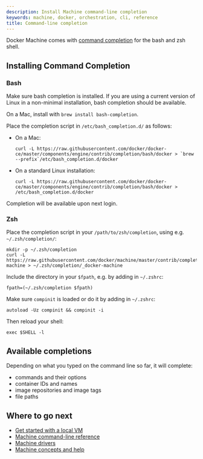 ```yaml
---
description: Install Machine command-line completion
keywords: machine, docker, orchestration, cli, reference
title: Command-line completion
---
```


Docker Machine comes with [command completion](http://en.wikipedia.org/wiki/Command-line_completion)
for the bash and zsh shell.

## Installing Command Completion

### Bash

Make sure bash completion is installed. If you are using a current version of
Linux in a non-minimal installation, bash completion should be available.

On a Mac, install with `brew install bash-completion`.

Place the completion script in `/etc/bash_completion.d/` as follows:

*   On a Mac:

    ```shell
    curl -L https://raw.githubusercontent.com/docker/docker-ce/master/components/engine/contrib/completion/bash/docker > `brew --prefix`/etc/bash_completion.d/docker
    ```

*   On a standard Linux installation:

    ```shell
    curl -L https://raw.githubusercontent.com/docker/docker-ce/master/components/engine/contrib/completion/bash/docker > /etc/bash_completion.d/docker
    ```

Completion will be available upon next login.


### Zsh

Place the completion script in your `/path/to/zsh/completion`, using e.g. `~/.zsh/completion/`:

```shell
mkdir -p ~/.zsh/completion
curl -L https://raw.githubusercontent.com/docker/machine/master/contrib/completion/zsh/_docker-machine > ~/.zsh/completion/_docker-machine
```

Include the directory in your `$fpath`, e.g. by adding in `~/.zshrc`:

```shell
fpath=(~/.zsh/completion $fpath)
```

Make sure `compinit` is loaded or do it by adding in `~/.zshrc`:

```shell
autoload -Uz compinit && compinit -i
```

Then reload your shell:

```shell
exec $SHELL -l
```

## Available completions

Depending on what you typed on the command line so far, it will complete:

- commands and their options
- container IDs and names
- image repositories and image tags
- file paths

## Where to go next

* [Get started with a local VM](/machine/get-started.md)
* [Machine command-line reference](/machine/reference/index.md)
* [Machine drivers](/machine/drivers/index.md)
* [Machine concepts and help](/machine/concepts.md)
